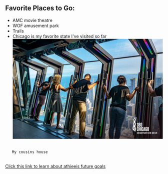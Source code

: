 <div class="favorite-places-section">
  <h2>Favorite Places to Go:</h2>
  <ul>
    <li>AMC movie theatre</li>
    <li>WOF amusement park</li>
    <li>Trails</li>
    <li>Chicago is my favorite state I've visited so far</li>
    <img src="chicago.jpeg" alt="A beautiful image">
  </ul>
</div>
<pre>
  <code>
   My cousins house
  </code>
</pre>
<a href="futuregoals.md">Click this link to learn about athieeis future goals</a>
